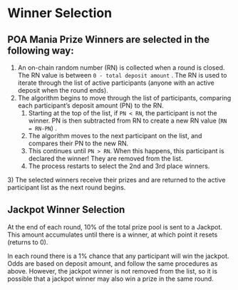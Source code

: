 # Winner Selection

## POA Mania Prize Winners are selected in the following way:

1. An on-chain random number \(RN\) is collected when a round is closed. The RN value is between `0 - total deposit amount` . The RN is used to iterate through the list of active participants \(anyone with an active deposit when the round ends\).
2. The algorithm begins to move through the list of participants, comparing each participant’s deposit amount \(PN\) to the RN.
   1. Starting at the top of the list, if `PN < RN`, the participant is not the winner. PN is then subtracted from RN to create a new RN value \(`RN = RN-PN`\) .
   2. The algorithm moves to the next participant on the list, and compares their PN to the new RN.
   3. This continues until `PN > RN`. When this happens, this participant is declared the winner! They are removed from the list.
   4. The process restarts to select the 2nd and 3rd place winners.

3\) The selected winners receive their prizes and are returned to the active participant list as the next round begins.

## Jackpot Winner Selection

At the end of each round, 10% of the total prize pool is sent to a Jackpot. This amount accumulates until there is a winner, at which point it resets \(returns to 0\).  

In each round there is a 1% chance that any participant will win the jackpot. Odds are based on deposit amount, and follow the same procedures as above. However, the jackpot winner is not removed from the list, so it is possible that a jackpot winner may also win a prize in the same round.

